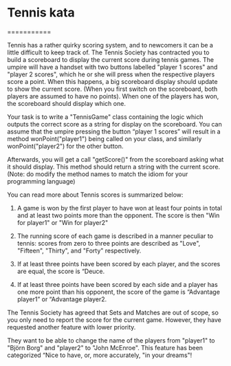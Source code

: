 # Tennis kata
===========

Tennis has a rather quirky scoring system, and to newcomers it can be a little difficult to keep track of. The Tennis Society has contracted you to build a scoreboard to display the current score during tennis games. The umpire will have a handset with two buttons labelled "player 1 scores" and "player 2 scores", which he or she will press when the respective players score a point. When this happens, a big scoreboard display should update to show the current score. (When you first switch on the scoreboard, both players are assumed to have no points). When one of the players has won, the scoreboard should display which one.

Your task is to write a "TennisGame" class containing the logic which outputs the correct score as a string for display on the scoreboard. You can assume that the umpire pressing the button “player 1 scores” will result in a method wonPoint("player1") being called on your class, and similarly wonPoint("player2") for the other button.

Afterwards, you will get a call "getScore()" from the scoreboard asking what it should display. This method should return a string with the current score. (Note: do modify the method names to match the idiom for your programming language)

You can read more about Tennis scores is summarized below:

1.  A game is won by the first player to have won at least four points in total and at least two points more than the opponent. The score is then "Win for player1" or "Win for player2"

2.  The running score of each game is described in a manner peculiar to tennis: scores from zero to three points are described as "Love", "Fifteen", "Thirty", and "Forty" respectively.

3.  If at least three points have been scored by each player, and the scores are equal, the score is “Deuce.

4.  If at least three points have been scored by each side and a player has one more point than his opponent, the score of the game is “Advantage player1” or “Advantage player2.

The Tennis Society has agreed that Sets and Matches are out of scope, so you only need to report the score for the current game. However, they have requested another feature with lower priority. 

They want to be able to change the name of the players from "player1" to "Björn Borg" and "player2" to "John McEnroe". This feature has been categorized “Nice to have, or, more accurately, "in your dreams"!